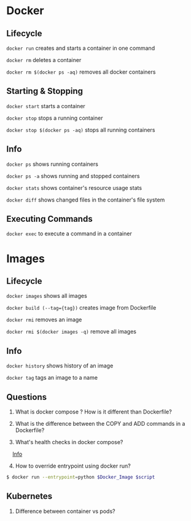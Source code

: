 # Docker

## Lifecycle
`docker run` creates and starts a container in one command

`docker rm` deletes a container

`docker rm $(docker ps -aq)` removes all docker containers

## Starting & Stopping
`docker start` starts a container

`docker stop` stops a running container

`docker stop $(docker ps -aq)` stops all running containers

## Info
`docker ps` shows running containers

`docker ps -a` shows running and stopped containers

`docker stats` shows container's resource usage stats

`docker diff` shows changed files in the container's file system

## Executing Commands
`docker exec` to execute a command in a container


# Images
## Lifecycle
`docker images` shows all images

`docker build (--tag={tag})` creates image from Dockerfile

`docker rmi` removes an image

`docker rmi $(docker images -q)` remove all images

## Info
`docker history` shows history of an image

`docker tag` tags an image to a name


## Questions

1. What is docker compose ? How is it different than Dockerfile?

2. What is the difference between the COPY and ADD commands in a Dockerfile?

3. What's health checks in docker compose?

&nbsp;&nbsp;&nbsp;&nbsp;[Info](https://howchoo.com/g/zwjhogrkywe/how-to-add-a-health-check-to-your-docker-container)

4.  How to override entrypoint using docker run?

```bash
$ docker run --entrypoint=python $Docker_Image $script
```

## Kubernetes

1. Difference between container vs pods?
